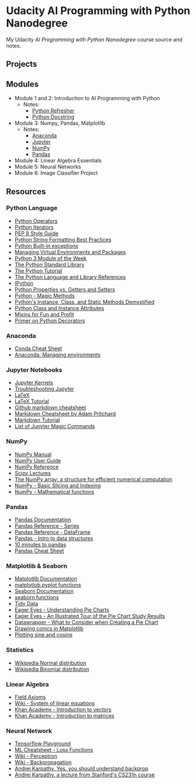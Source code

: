 # Udacity AI Programming with Python Nanodegree

My Udacity *AI Programming with Python Nanodegree* course source and notes.

## Projects


## Modules

- Module 1 and 2: Introduction to AI Programming with Python
  - Notes:
    - [Python Refresher](m1-2-python/python.md)
    - [Python Docstring](m1-2-python/python_docs.md)
- Module 3: Numpy, Pandas, Matplotlib
  - Notes:
    - [Anaconda](m1-2-python/anaconda.md)
    - [Jupyter](m1-2-python/jupyter.md)
    - [NumPy](m1-2-python/numpy.ipynb)
    - [Pandas](m1-2-python/pandas.ipynp)
- Module 4: Linear Algebra Essentials
- Module 5: Neural Networks
- Module 6: Image Classifier Project

## Resources

### Python Language
- [Python Operators](https://www.programiz.com/python-programming/operators)
- [Python Iterators](https://docs.python.org/3/tutorial/classes.html#iterators)
- [PEP 8 Style Guide](https://www.python.org/dev/peps/pep-0008/)
- [Python String Formatting Best Practices](https://realpython.com/python-string-formatting/)
- [Python Built-in exceptions](https://docs.python.org/3/library/exceptions.html)
- [Managing Virtual Environments and Packages](https://docs.python.org/3/tutorial/venv.html)
- [Python 3 Module of the Week](https://pymotw.com/3/)
- [The Python Standard Library](https://docs.python.org/3/library/)
- [The Python Tutorial](https://docs.python.org/3/tutorial/)
- [The Python Language and Library References](https://docs.python.org/3/index.html)
- [IPython](https://ipython.org/ipython-doc/3/interactive/tutorial.html)
- [Python Properties vs. Getters and Setters](https://www.python-course.eu/python3_properties.php)
- [Python - Magic Methods](https://www.tutorialsteacher.com/python/magic-methods-in-python)
- [Python's Instance, Class, and Static Methods Demystified](https://realpython.com/instance-class-and-static-methods-demystified/)
- [Python Class and Instance Attributes](https://www.python-course.eu/python3_class_and_instance_attributes.php)
- [Mixins for Fun and Profit](https://easyaspython.com/mixins-for-fun-and-profit-cb9962760556)
- [Primer on Python Decorators](https://realpython.com/primer-on-python-decorators/)

### Anaconda
- [Conda Cheat Sheet](https://docs.conda.io/projects/conda/en/latest/_downloads/843d9e0198f2a193a3484886fa28163c/conda-cheatsheet.pdf)
- [Anaconda: Managing environments](https://docs.conda.io/projects/conda/en/latest/user-guide/tasks/manage-environments.html#managing-environments)

### Jupyter Notebooks
- [Jupyter Kernels](https://github.com/jupyter/jupyter/wiki/Jupyter-kernels)
- [Troubleshooting Jupyter](https://jupyter-notebook.readthedocs.io/en/stable/troubleshooting.html#what-to-do-when-things-go-wrong)
- [LaTeX](https://www.latex-project.org/)
- [LaTeX Tutorial](https://www.latex-tutorial.com/)
- [Github markdown cheatsheet](https://guides.github.com/pdfs/markdown-cheatsheet-online.pdf)
- [Markdown Cheatsheet by Adam Pritchard](https://github.com/adam-p/markdown-here/wiki/Markdown-Cheatsheet)
- [Markdown Tutorial](https://commonmark.org/help/tutorial/)
- [List of Jupyter Magic Commands](https://ipython.readthedocs.io/en/stable/interactive/magics.html)


### NumPy

 - [NumPy Manual](https://docs.scipy.org/doc/numpy-1.13.0/contents.html)
 - [NumPy User Guide](https://numpy.org/devdocs/user/index.html)
 - [NumPy Reference](https://numpy.org/devdocs/reference/index.html)
 - [Scipy Lectures](http://www.scipy-lectures.org/intro/numpy/index.html)
 - [The NumPy array: a structure for efficient numerical computation](https://hal.inria.fr/inria-00564007/document)
 - [NumPy - Basic Slicing and Indexing](https://numpy.org/devdocs/reference/arrays.indexing.html?highlight=slicing#basic-slicing-and-indexing)
 - [NumPy - Mathematical functions](https://numpy.org/devdocs/reference/routines.math.html?highlight=arithmetic#mathematical-functions)

### Pandas

 - [Pandas Documentation](https://pandas.pydata.org/pandas-docs/stable/)
 - [Pandas Reference - Series](https://pandas.pydata.org/pandas-docs/stable/reference/series.html)
 - [Pandas Reference - DataFrame](https://pandas.pydata.org/pandas-docs/stable/reference/frame.html)
 - [Pandas - Intro to data structures](https://pandas.pydata.org/pandas-docs/stable/user_guide/dsintro.html)
 - [10 minutes to pandas](https://pandas.pydata.org/pandas-docs/stable/user_guide/10min.html)
 - [Pandas Cheat Sheet](https://pandas.pydata.org/Pandas_Cheat_Sheet.pdf)

### Matplotlib & Seaborn

- [Matplotlib Documentation](https://matplotlib.org/)
- [matplotlob.pyplot functions](https://matplotlib.org/api/_as_gen/matplotlib.pyplot.html)
- [Seaborn Documentation](https://seaborn.pydata.org/)
- [seaborn functions](https://seaborn.pydata.org/api.html)
- [Tidy Data](https://cran.r-project.org/web/packages/tidyr/vignettes/tidy-data.html)
- [Eager Eyes - Understanding Pie Charts](https://eagereyes.org/pie-charts)
- [Eager Eyes - An Illustrated Tour of the Pie Chart Study Results](https://eagereyes.org/blog/2016/an-illustrated-tour-of-the-pie-chart-study-results)
- [Datawrapper - What to Consider when Creating a Pie Chart](https://academy.datawrapper.de/article/127-what-to-consider-when-creating-a-pie-chart)
- [Drawing conics in Matplotlib](https://mmas.github.io/conics-matplotlib)
- [Plotting sine and cosine](https://pythonforundergradengineers.com/plotting-sin-cos-with-matplotlib.html)

### Statistics

 - [Wikipedia Normal distribution](https://en.wikipedia.org/wiki/Normal_distribution)
 - [Wikipedia Binomial distribution](https://en.wikipedia.org/wiki/Binomial_distribution)

 ### Linear Algebra

 - [Field Axioms](http://mathworld.wolfram.com/FieldAxioms.html)
 - [Wiki - System of linear equations](https://en.wikipedia.org/wiki/System_of_linear_equations)
 - [Khan Academy - Introduction to vectors](https://www.khanacademy.org/math/linear-algebra/vectors-and-spaces/vectors/v/vector-introduction-linear-algebra)
 - [Khan Academy - Introduction to matrices](https://www.khanacademy.org/math/precalculus/precalc-matrices)


 ### Neural Network

 - [Tensorflow Playground](https://playground.tensorflow.org/)
 - [ML Cheatsheet - Loss Functions](https://ml-cheatsheet.readthedocs.io/en/latest/loss_functions.html)
 - [Wiki - Perceptron](https://en.wikipedia.org/wiki/Perceptron)
 - [Wiki - Backpropagation](https://en.wikipedia.org/wiki/Backpropagation)
 - [Andrej Karpathy, Yes, you should understand backprop](https://medium.com/@karpathy/yes-you-should-understand-backprop-e2f06eab496b#.vt3ax2kg9)
 - [Andrej Karpathy, a lecture from Stanford's CS231n course](https://www.youtube.com/watch?v=59Hbtz7XgjM)